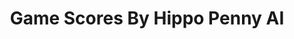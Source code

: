 ---
title: Game Scores By Hippo Penny AI
layout: scoredetail
permalink: /meta-score/darkest-dungeon
header:
  teaser: /assets/images/darkest-dungeon.jpg
  video:
    id: D4QgMo3E1Z0
    provider: youtube
---